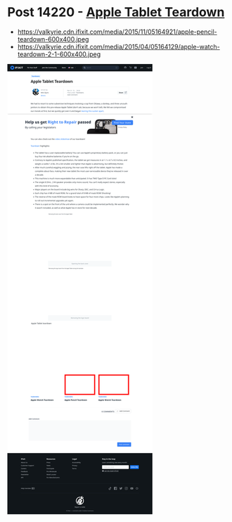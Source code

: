 # Post 14220 - [Apple Tablet Teardown](https://www.ifixit.com/News/14220/apple-tablet-teardown)

- https://valkyrie.cdn.ifixit.com/media/2015/11/05164921/apple-pencil-teardown-600x400.jpeg
- https://valkyrie.cdn.ifixit.com/media/2015/04/05164129/apple-watch-teardown-2-1-600x400.jpeg

![screencap](screenshots/dafc13b2-7cc2-46fd-acd8-cb401d6a656a.png)
